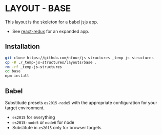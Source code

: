 # LAYOUT - BASE

This layout is the skeleton for a babel jsjs app.

- See [react-redux](/layouts/react-redux) for an expanded app.

## Installation
```bash
git clone https://github.com/nfour/js-structures _temp-js-structures
cp -R ./_temp-js-structures/layouts/base .
rm -rf _temp-js-structures
cd base
npm install
```

## Babel

Substitude presets `es2015-node5` with the appropriate configuration for your target environment.
- `es2015` for everything
- `es2015-node5` or `node6` for node
- Substitute in `es2015` only for browser targets

